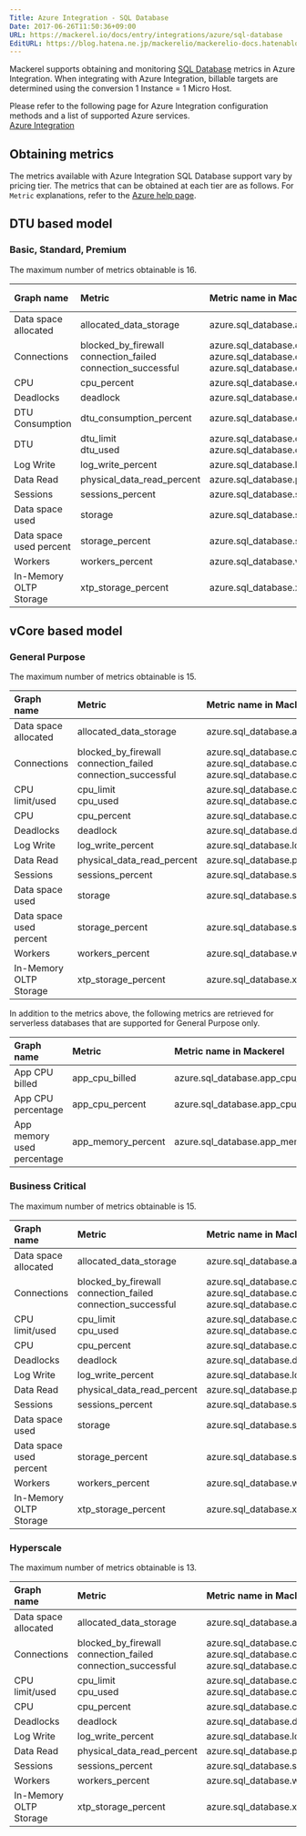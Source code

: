 ```yaml
---
Title: Azure Integration - SQL Database
Date: 2017-06-26T11:50:36+09:00
URL: https://mackerel.io/docs/entry/integrations/azure/sql-database
EditURL: https://blog.hatena.ne.jp/mackerelio/mackerelio-docs.hatenablog.mackerel.io/atom/entry/8599973812274112027
---
```


Mackerel supports obtaining and monitoring <a href="https://azure.microsoft.com/en-us/services/sql-database/" target="_blank">SQL Database</a> metrics in Azure Integration. When integrating with Azure Integration, billable targets are determined using the conversion 1 Instance = 1 Micro Host.

Please refer to the following page for Azure Integration configuration methods and a list of supported Azure services. <br>
<a href="https://mackerel.io/docs/entry/integrations/azure">Azure Integration</a>

## Obtaining metrics
The metrics available with Azure Integration SQL Database support vary by pricing tier. The metrics that can be obtained at each tier are as follows. For `Metric` explanations, refer to the <a href="https://docs.microsoft.com/en-us/azure/azure-monitor/platform/metrics-supported#microsoftsqlserversdatabases" target="_blank">Azure help page</a>.

## DTU based model

### Basic, Standard, Premium
The maximum number of metrics obtainable is 16.

|Graph name|Metric|Metric name in Mackerel|Unit|Aggregation Type|
|:---|:---|:---|:---|:---|
|Data space allocated|allocated_data_storage|azure.sql_database.allocated_data_storage.allocated_data|bytes|Average|
|Connections|blocked_by_firewall<br>connection_failed<br>connection_successful|azure.sql_database.connection.blocked_by_firewall<br>azure.sql_database.connection.failed<br>azure.sql_database.connection.successful|integer|Total|
|CPU|cpu_percent|azure.sql_database.cpu.percent|percentage|Average|
|Deadlocks|deadlock|azure.sql_database.deadlock.count|integer|Total|
|DTU Consumption|dtu_consumption_percent|azure.sql_database.dtu_consumption.percent|percentage|Average|
|DTU|dtu_limit<br>dtu_used|azure.sql_database.dtu.limit<br>azure.sql_database.dtu.used|float|Average|
|Log Write|log_write_percent|azure.sql_database.log_write.percent|percentage|Average|
|Data Read|physical_data_read_percent|azure.sql_database.physical_data_read.percent|percentage|Average|
|Sessions|sessions_percent|azure.sql_database.sessions.percent|percentage|Average|
|Data space used|storage|azure.sql_database.storage.used|bytes|Maximum|
|Data space used percent|storage_percent|azure.sql_database.storage_percent.percent|percentage|Maximum|
|Workers|workers_percent|azure.sql_database.workers.percent|percentage|Average|
|In-Memory OLTP Storage|xtp_storage_percent|azure.sql_database.xtp_storage.percent|percentage|Average|

## vCore based model

### General Purpose
The maximum number of metrics obtainable is 15.

|Graph name|Metric|Metric name in Mackerel|Unit|Aggregation Type|
|:---|:---|:---|:---|:---|
|Data space allocated|allocated_data_storage|azure.sql_database.allocated_data_storage.allocated_data|bytes|Average|
|Connections|blocked_by_firewall<br>connection_failed<br>connection_successful|azure.sql_database.connection.blocked_by_firewall<br>azure.sql_database.connection.failed<br>azure.sql_database.connection.successful|integer|Total|
|CPU limit/used|cpu_limit<br>cpu_used|azure.sql_database.cpu_limit_used.limit<br>azure.sql_database.cpu_limit_used.used|float|Average|
|CPU|cpu_percent|azure.sql_database.cpu.percent|percentage|Average|
|Deadlocks|deadlock|azure.sql_database.deadlock.count|integer|Total|
|Log Write|log_write_percent|azure.sql_database.log_write.percent|percentage|Average|
|Data Read|physical_data_read_percent|azure.sql_database.physical_data_read.percent|percentage|Average|
|Sessions|sessions_percent|azure.sql_database.sessions.percent|percentage|Average|
|Data space used|storage|azure.sql_database.storage.used|bytes|Maximum|
|Data space used percent|storage_percent|azure.sql_database.storage_percent.percent|percentage|Maximum|
|Workers|workers_percent|azure.sql_database.workers.percent|percentage|Average|
|In-Memory OLTP Storage|xtp_storage_percent|azure.sql_database.xtp_storage.percent|percentage|Average|

In addition to the metrics above, the following metrics are retrieved for serverless databases that are supported for General Purpose only.

|Graph name|Metric|Metric name in Mackerel|Unit|Aggregation Type|
|:---|:---|:---|:---|:---|
|App CPU billed|app_cpu_billed|azure.sql_database.app_cpu_billed.billed|integer|Total|
|App CPU percentage|app_cpu_percent|azure.sql_database.app_cpu_percent.percent|percentage|Average|
|App memory used percentage|app_memory_percent|azure.sql_database.app_memory_percent.percent|percentage|Average|

### Business Critical
The maximum number of metrics obtainable is 15.

|Graph name|Metric|Metric name in Mackerel|Unit|Aggregation Type|
|:---|:---|:---|:---|:---|
|Data space allocated|allocated_data_storage|azure.sql_database.allocated_data_storage.allocated_data|bytes|Average|
|Connections|blocked_by_firewall<br>connection_failed<br>connection_successful|azure.sql_database.connection.blocked_by_firewall<br>azure.sql_database.connection.failed<br>azure.sql_database.connection.successful|integer|Total|
|CPU limit/used|cpu_limit<br>cpu_used|azure.sql_database.cpu_limit_used.limit<br>azure.sql_database.cpu_limit_used.used|float|Average|
|CPU|cpu_percent|azure.sql_database.cpu.percent|percentage|Average|
|Deadlocks|deadlock|azure.sql_database.deadlock.count|integer|Total|
|Log Write|log_write_percent|azure.sql_database.log_write.percent|percentage|Average|
|Data Read|physical_data_read_percent|azure.sql_database.physical_data_read.percent|percentage|Average|
|Sessions|sessions_percent|azure.sql_database.sessions.percent|percentage|Average|
|Data space used|storage|azure.sql_database.storage.used|bytes|Maximum|
|Data space used percent|storage_percent|azure.sql_database.storage_percent.percent|percentage|Maximum|
|Workers|workers_percent|azure.sql_database.workers.percent|percentage|Average|
|In-Memory OLTP Storage|xtp_storage_percent|azure.sql_database.xtp_storage.percent|percentage|Average|

### Hyperscale
The maximum number of metrics obtainable is 13.

|Graph name|Metric|Metric name in Mackerel|Unit|Aggregation Type|
|:---|:---|:---|:---|:---|
|Data space allocated|allocated_data_storage|azure.sql_database.allocated_data_storage.allocated_data|bytes|Average|
|Connections|blocked_by_firewall<br>connection_failed<br>connection_successful|azure.sql_database.connection.blocked_by_firewall<br>azure.sql_database.connection.failed<br>azure.sql_database.connection.successful|integer|Total|
|CPU limit/used|cpu_limit<br>cpu_used|azure.sql_database.cpu_limit_used.limit<br>azure.sql_database.cpu_limit_used.used|float|Average|
|CPU|cpu_percent|azure.sql_database.cpu.percent|percentage|Average|
|Deadlocks|deadlock|azure.sql_database.deadlock.count|integer|Total|
|Log Write|log_write_percent|azure.sql_database.log_write.percent|percentage|Average|
|Data Read|physical_data_read_percent|azure.sql_database.physical_data_read.percent|percentage|Average|
|Sessions|sessions_percent|azure.sql_database.sessions.percent|percentage|Average|
|Workers|workers_percent|azure.sql_database.workers.percent|percentage|Average|
|In-Memory OLTP Storage|xtp_storage_percent|azure.sql_database.xtp_storage.percent|percentage|Average|
